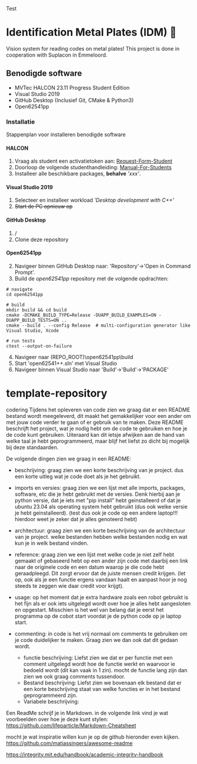 Test

# Identification Metal Plates (IDM) 🦾
Vision system for reading codes on metal plates!
This project is done in cooperation with Suplacon in Emmeloord.

## Benodigde software
- MVTec HALCON 23.11 Progress Student Edition 
- Visual Studio 2019
- GitHub Desktop (Inclusief Git, CMake & Python3)
- Open62541pp

### Installatie
Stappenplan voor installeren benodigde software
#### HALCON
1. Vraag als student een activatietoken aan: [Request-Form-Student](https://www.mvtec.com/company/mvtec-on-campus/licenses/student/request-form-student)
2. Doorloop de volgende studenthandleiding: [Manual-For-Students](https://go.mvtec.com/acton/attachment/43208/f-8e7a684d-596d-4852-a07e-1e08c28b31b0/1/-/-/-/-/Campus%20manual%20for%20students_EN.pdf)
3. Installeer alle beschikbare packages, **behalve** *'xxx'*.

#### Visual Studio 2019
1. Selecteer en installeer workload *'Desktop development with C++'*
2. ~~Start de PC opnieuw op~~

#### GitHub Desktop
1. /
2. Clone deze repository

#### Open62541pp
2. Navigeer binnen GitHub Desktop naar: 'Repository'->'Open in Command Prompt'.
3. Build de *open62541pp* repository met de volgende opdrachten:
```
# navigate
cd open62541pp

# build
mkdir build && cd build
cmake -DCMAKE_BUILD_TYPE=Release -DUAPP_BUILD_EXAMPLES=ON -DUAPP_BUILD_TESTS=ON ..
cmake --build . --config Release  # multi-configuration generator like Visual Studio, Xcode

# run tests
ctest --output-on-failure
```
4. Navigeer naar (REPO_ROOT)\open62541pp\build
5. Start 'open62541++.sln' met Visual Studio
6. Navigeer binnen Visual Studio naar 'Build'->'Build'->'PACKAGE'


# template-repository 
codering
Tijdens het opleveren van code zien we graag dat er een README bestand wordt meegeleverd, dit maakt het gemakkelijker voor een ander om met jouw code verder te gaan of er gebruik van te maken.
Deze README beschrijft het project, wat je nodig hebt om de code te gebruiken en hoe je de code kunt gebruiken. Uiteraard kan dit ietsje afwijken aan de hand van welke taal je hebt geprogrammeerd, maar blijf het liefst zo dicht bij mogelijk bij deze standaarden.

De volgende dingen zien we graag in een README:
- beschrijving: graag zien we een korte beschrijving van je project. dus een korte uitleg wat je code doet als je het gebruikt.
- imports en versies: graag zien we een lijst met alle imports, packages, software, etc die je hebt gebruikt met de versies. Denk hierbij aan je python versie, dat je iets met "pip install" hebt geinstalleerd of dat je ubuntu 23.04 als operating system hebt gebruikt (dus ook welke versie je hebt geinstalleerd). (test dus ook je code op een andere laptop!!! hierdoor weet je zeker dat je alles genoteerd hebt)
- architectuur: graag zien we een korte beschrijving van de architectuur van je project. welke bestanden hebben welke bestanden nodig en wat kun je in welk bestand vinden.
- reference: graag zien we een lijst met welke code je niet zelf hebt gemaakt of gebaseerd hebt op een ander zijn code met daarbij een link naar de originele code en een datum waarop je die code hebt geraadpleegd. Dit zorgt ervoor dat de juiste mensen credit krijgen. (let op, ook als je een functie ergens vandaan haalt en aanpast hoor je nog steeds te zeggen wie daar credit voor krijgt).
- usage: op het moment dat je extra hardware zoals een robot gebruikt is het fijn als er ook iets uitgelegd wordt over hoe je alles hebt aangesloten en opgestart. Misschien is het wel van belang dat je eerst het programma op de cobot start voordat je de python code op je laptop start.

- commenting: in code is het vrij normaal om comments te gebruiken om je code duidelijker te maken. Graag zien we dan ook dat dit gedaan wordt.
	- functie beschrijving: Liefst zien we dat er per functie met een comment uitgelegd wordt hoe de functie werkt en waarvoor ie bedoeld wordt (dit kan vaak in 1 zin). mocht de functie lang zijn dan zien we ook graag comments tussendoor.
	- Bestand beschrijving: Liefst zien we bovenaan elk bestand dat er een korte beschrijving staat van welke functies er in het bestand geprogrammeerd zijn.
	- Variabele beschrijving:

Een ReadMe schrijf je in Markdown. in de volgende link vind je wat voorbeelden over hoe je deze kunt stylen:
https://github.com/lifeparticle/Markdown-Cheatsheet

mocht je wat inspiratie willen kun je op de github hieronder even kijken.
https://github.com/matiassingers/awesome-readme

https://integrity.mit.edu/handbook/academic-integrity-handbook
